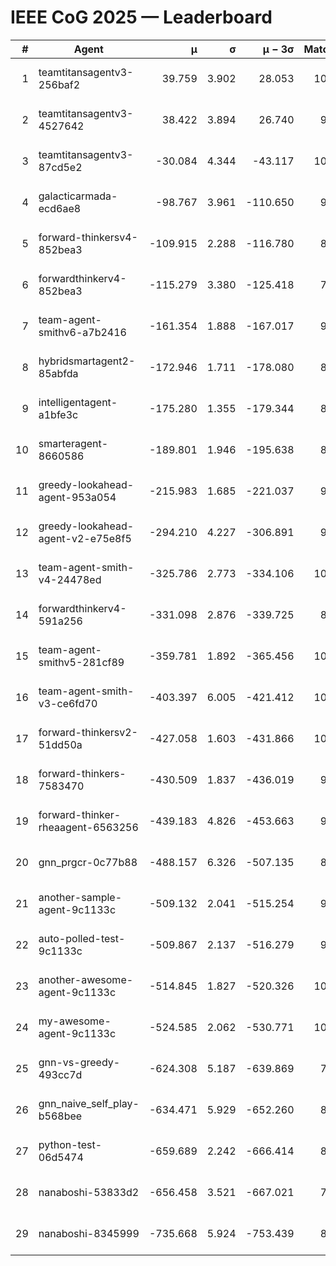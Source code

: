# IEEE CoG 2025 — Leaderboard

| # | Agent | μ | σ | μ − 3σ | Matches | Updated |
|---:|---|---:|---:|---:|---:|---|
| 1 | teamtitansagentv3-256baf2 | 39.759 | 3.902 | 28.053 | 10140 | 2025-08-20 22:16 |
| 2 | teamtitansagentv3-4527642 | 38.422 | 3.894 | 26.740 | 9494 | 2025-08-20 22:16 |
| 3 | teamtitansagentv3-87cd5e2 | -30.084 | 4.344 | -43.117 | 10546 | 2025-08-20 22:16 |
| 4 | galacticarmada-ecd6ae8 | -98.767 | 3.961 | -110.650 | 9880 | 2025-08-20 22:16 |
| 5 | forward-thinkersv4-852bea3 | -109.915 | 2.288 | -116.780 | 8037 | 2025-08-20 22:16 |
| 6 | forwardthinkerv4-852bea3 | -115.279 | 3.380 | -125.418 | 7856 | 2025-08-20 22:16 |
| 7 | team-agent-smithv6-a7b2416 | -161.354 | 1.888 | -167.017 | 9480 | 2025-08-20 22:16 |
| 8 | hybridsmartagent2-85abfda | -172.946 | 1.711 | -178.080 | 8975 | 2025-08-20 22:16 |
| 9 | intelligentagent-a1bfe3c | -175.280 | 1.355 | -179.344 | 8298 | 2025-08-20 22:16 |
| 10 | smarteragent-8660586 | -189.801 | 1.946 | -195.638 | 8655 | 2025-08-20 22:16 |
| 11 | greedy-lookahead-agent-953a054 | -215.983 | 1.685 | -221.037 | 9630 | 2025-08-20 22:16 |
| 12 | greedy-lookahead-agent-v2-e75e8f5 | -294.210 | 4.227 | -306.891 | 9890 | 2025-08-20 22:16 |
| 13 | team-agent-smith-v4-24478ed | -325.786 | 2.773 | -334.106 | 10422 | 2025-08-20 22:16 |
| 14 | forwardthinkerv4-591a256 | -331.098 | 2.876 | -339.725 | 8337 | 2025-08-20 22:16 |
| 15 | team-agent-smithv5-281cf89 | -359.781 | 1.892 | -365.456 | 10340 | 2025-08-20 22:16 |
| 16 | team-agent-smith-v3-ce6fd70 | -403.397 | 6.005 | -421.412 | 10822 | 2025-08-20 22:16 |
| 17 | forward-thinkersv2-51dd50a | -427.058 | 1.603 | -431.866 | 10026 | 2025-08-20 22:16 |
| 18 | forward-thinkers-7583470 | -430.509 | 1.837 | -436.019 | 9220 | 2025-08-20 22:16 |
| 19 | forward-thinker-rheaagent-6563256 | -439.183 | 4.826 | -453.663 | 9266 | 2025-08-20 22:16 |
| 20 | gnn_prgcr-0c77b88 | -488.157 | 6.326 | -507.135 | 8890 | 2025-08-20 22:16 |
| 21 | another-sample-agent-9c1133c | -509.132 | 2.041 | -515.254 | 9860 | 2025-08-20 22:16 |
| 22 | auto-polled-test-9c1133c | -509.867 | 2.137 | -516.279 | 9400 | 2025-08-20 22:16 |
| 23 | another-awesome-agent-9c1133c | -514.845 | 1.827 | -520.326 | 10600 | 2025-08-20 22:16 |
| 24 | my-awesome-agent-9c1133c | -524.585 | 2.062 | -530.771 | 10140 | 2025-08-20 22:16 |
| 25 | gnn-vs-greedy-493cc7d | -624.308 | 5.187 | -639.869 | 7840 | 2025-08-20 22:16 |
| 26 | gnn_naive_self_play-b568bee | -634.471 | 5.929 | -652.260 | 8300 | 2025-08-20 22:16 |
| 27 | python-test-06d5474 | -659.689 | 2.242 | -666.414 | 8130 | 2025-08-20 22:16 |
| 28 | nanaboshi-53833d2 | -656.458 | 3.521 | -667.021 | 7810 | 2025-08-20 22:16 |
| 29 | nanaboshi-8345999 | -735.668 | 5.924 | -753.439 | 8390 | 2025-08-20 22:16 |
